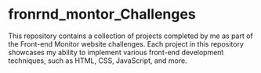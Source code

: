 # fronrnd_montor_Challenges
This repository contains a collection of projects completed by me as part of the Front-end Monitor website challenges. Each project in this repository showcases my ability to implement various front-end development techniques, such as HTML, CSS, JavaScript, and more. 
